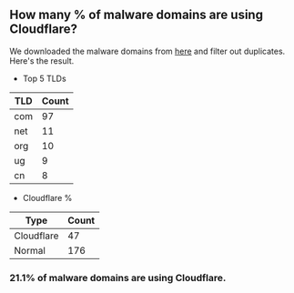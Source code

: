 ## How many % of malware domains are using Cloudflare?


We downloaded the malware domains from [here](https://urlhaus.abuse.ch) and filter out duplicates.
Here's the result.


[//]: # (start replacement)


- Top 5 TLDs

| TLD | Count |
| --- | --- |
| com | 97 |
| net | 11 |
| org | 10 |
| ug | 9 |
| cn | 8 |


- Cloudflare %

| Type | Count |
| --- | --- |
| Cloudflare | 47 |
| Normal | 176 |


### 21.1% of malware domains are using Cloudflare.